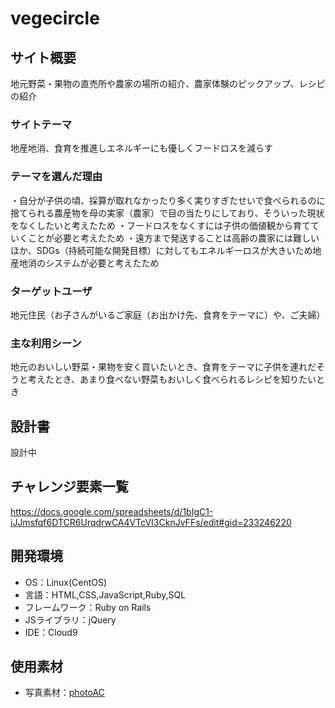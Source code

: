 # vegecircle

## サイト概要
地元野菜・果物の直売所や農家の場所の紹介、農家体験のピックアップ、レシピの紹介

### サイトテーマ
地産地消、食育を推進しエネルギーにも優しくフードロスを減らす

### テーマを選んだ理由
・自分が子供の頃、採算が取れなかったり多く実りすぎたせいで食べられるのに捨てられる農産物を母の実家（農家）で目の当たりにしており、そういった現状をなくしたいと考えたため
・フードロスをなくすには子供の価値観から育てていくことが必要と考えたため
・遠方まで発送することは高齢の農家には難しいほか、SDGs（持続可能な開発目標）に対してもエネルギーロスが大きいため地産地消のシステムが必要と考えたため

### ターゲットユーザ
地元住民（お子さんがいるご家庭（お出かけ先、食育をテーマに）や、ご夫婦）

### 主な利用シーン
地元のおいしい野菜・果物を安く買いたいとき、食育をテーマに子供を連れだそうと考えたとき、あまり食べない野菜もおいしく食べられるレシピを知りたいとき

## 設計書
設計中

## チャレンジ要素一覧
https://docs.google.com/spreadsheets/d/1bIgC1-iJJmsfqf6DTCR6UrqdrwCA4VTcVI3CknJvFFs/edit#gid=233246220

## 開発環境
- OS：Linux(CentOS)
- 言語：HTML,CSS,JavaScript,Ruby,SQL
- フレームワーク：Ruby on Rails
- JSライブラリ：jQuery
- IDE：Cloud9

## 使用素材
- 写真素材：[photoAC](https://www.photo-ac.com/)
